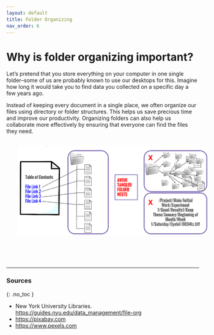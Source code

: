 ```yaml
---
layout: default
title: Folder Organizing
nav_order: 6
---
```


# Why is folder organizing important?
Let’s pretend that you store everything on your computer in one single folder–some of us are probably known to use our desktops for this. Imagine how long it would take you to find data you collected on a specific day a few years ago. 

Instead of keeping every document in a single place, we often organize our files using directory or folder structures. This helps us save precious time and improve our productivity. Organizing folders can also help us collaborate more effectively by ensuring that everyone can find the files they need.

<p style="margin-bottom: 30px"></p>

<img src="figures/folder_organizing.png" width="500" style="margin-left:30px"/>

<p style="margin-bottom: 50px"></p>





<br>

---


### Sources
{: .no_toc }
- New York University Libraries. <https://guides.nyu.edu/data_management/file-org>
- <https://pixabay.com>
- <https://www.pexels.com>
